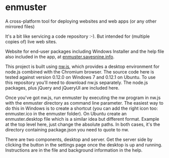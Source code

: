 # enmuster
A cross-platform tool for deploying websites and web apps (or any other mirrored files)

It's a bit like servicing a code repository :-). But intended for
(multiple copies of) live web sites.

Website for end-user packages including Windows Installer and the help
file also included in the app, at [enmuster.savesnine.info](http://enmuster.savesnine.info).

This project is built using [nw.js](http://nwjs.io/), which provides a
desktop environment for node.js combined with the Chromium
browser. The source code here is tested against version 0.12.0 on
Windows 7 and 0.12.1 on Ubuntu. To use this repository you'll need to
download nw.js separately. The node.js packages, plus jQuery and
jQueryUI are included here.

Once you've got nw.js, run enmuster by executing the nw program in
nw.js with the enmuster directory as command line parameter. The
easiest way to do this in Windows is to create a shortcut (you can add
the right icon too: enmuster.ico in the enmuster folder). On Ubuntu
create an enmuster.desktop file which is a similar idea but different
format. Example at the top level here, just change the absolute
paths. In both cases, it's the directory containing package.json you
need to quote to nw.

There are two components, desktop and server. Get the server side by
clicking the button in the settings page once the desktop is up and
running. Instructions are in the file and background information in
the help.
